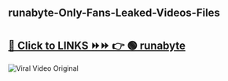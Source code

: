 
 ## runabyte-Only-Fans-Leaked-Videos-Files

# <h2><a href="https://mediaupload.pro?runabyte">🔗 Click to LINKS ⏩⏩ 👉 🟢 runabyte </a></h2>

<a href="https://mediaupload.pro?runabyte" rel="nofollow" data-target="animated-image.originalLink"><img src="https://i.ibb.co.com/xMMVF88/686577567.gif" alt="Viral Video Original" style="max-width: 100%; display: inline-block;" data-target="animated-image.originalImage"></a>